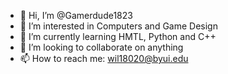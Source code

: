 - 👋 Hi, I’m @Gamerdude1823
- 👀 I’m interested in Computers and Game Design
- 🌱 I’m currently learning HMTL, Python and C++
- 💞️ I’m looking to collaborate on anything
- 📫 How to reach me: wil18020@byui.edu

<!---
Gamerdude1823/Gamerdude1823 is a ✨ special ✨ repository because its `README.md` (this file) appears on your GitHub profile.
You can click the Preview link to take a look at your changes.
--->
